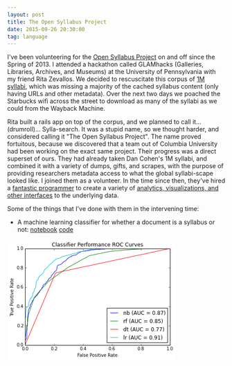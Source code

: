 ```yaml
---
layout: post
title: The Open Syllabus Project
date: 2015-09-26 20:30:00
tag: language
---
```


I've been volunteering for the [Open Syllabus
Project](http://opensyllabusproject.org) on and off since the Spring of
2013. I attended a hackathon called GLAMhacks (Galleries, Libraries,
Archives, and Museums) at the University of Pennsylvania with my
friend Rita Zevallos. We decided to rescuscitate this corpus of [1M
syllabi](http://www.dancohen.org/2011/03/30/a-million-syllabi/), which
was missing a majority of the cached syllabus content (only having URLs
and other metadata). Over the next two days we poached the Starbucks
wifi across the street to download as many of the syllabi as we could
from the Wayback Machine.

Rita built a rails app on top of the corpus, and we planned to
call it... (drumroll)... Sylla-search. It was a stupid name, so
we thought harder, and considered calling it "The Open Syllabus
Project". The name proved fortuitous, because we discovered that
a team out of Columbia University had been working on the exact
same project. Their progress was a direct superset of ours. They
had already taken Dan Cohen's 1M syllabi, and combined it with a
variety of dumps, gifts, and scrapes, with the purpose of providing
researchers metadata access to what the global syllabi-scape looked
like. I joined them as a volunteer.  In the time since then, they've
hired a [fantastic programmer](http://github.com/davidmcclure)
to create a variety of [analytics, visualizations, and other
interfaces](https://github.com/overview/osp) to the underlying data.

Some of the things that I've done with them in the intervening time:

* A machine learning classifier for whether a document is a syllabus or not: [notebook](http://nbviewer.ipython.org/github/samzhang111/syllabus-classifier/blob/master/Syllabus%20Classifier.ipynb) [code](https://github.com/samzhang111/syllabus-classifier)

![Classifier ROC comparison](/images/classifier_roc.png?raw=true)

